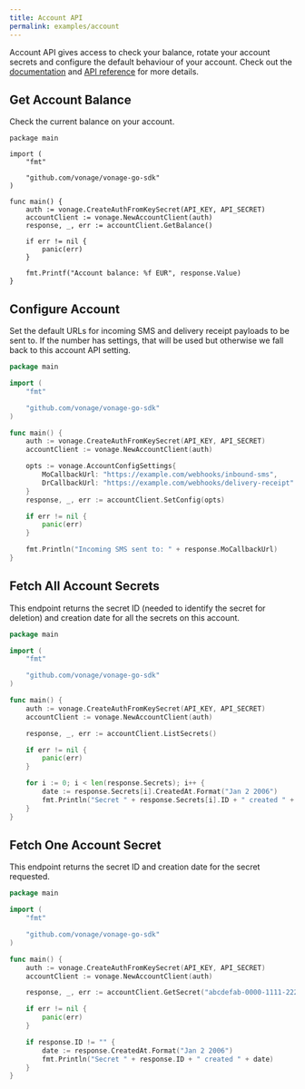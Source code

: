 ```yaml
---
title: Account API
permalink: examples/account
---
```


Account API gives access to check your balance, rotate your account secrets and configure the default behaviour of your account. Check out the [documentation](https://developer.nexmo.com/account/overview) and [API reference](https://developer.nexmo.com/api/account) for more details.

## Get Account Balance

Check the current balance on your account.

```golang
package main

import (
	"fmt"

	"github.com/vonage/vonage-go-sdk"
)

func main() {
    auth := vonage.CreateAuthFromKeySecret(API_KEY, API_SECRET)
	accountClient := vonage.NewAccountClient(auth)
	response, _, err := accountClient.GetBalance()

	if err != nil {
		panic(err)
	}

	fmt.Printf("Account balance: %f EUR", response.Value)
}
```

## Configure Account

Set the default URLs for incoming SMS and delivery receipt payloads to be sent to. If the number has settings, that will be used but otherwise we fall back to this account API setting.

```go
package main

import (
	"fmt"

	"github.com/vonage/vonage-go-sdk"
)

func main() {
    auth := vonage.CreateAuthFromKeySecret(API_KEY, API_SECRET)
	accountClient := vonage.NewAccountClient(auth)

    opts := vonage.AccountConfigSettings{
        MoCallbackUrl: "https://example.com/webhooks/inbound-sms",
        DrCallbackUrl: "https://example.com/webhooks/delivery-receipt"
    }
	response, _, err := accountClient.SetConfig(opts)

	if err != nil {
		panic(err)
	}

    fmt.Println("Incoming SMS sent to: " + response.MoCallbackUrl)
}
```

## Fetch All Account Secrets

This endpoint returns the secret ID (needed to identify the secret for deletion) and creation date for all the secrets on this account.

```go
package main

import (
	"fmt"

	"github.com/vonage/vonage-go-sdk"
)

func main() {
    auth := vonage.CreateAuthFromKeySecret(API_KEY, API_SECRET)
	accountClient := vonage.NewAccountClient(auth)

	response, _, err := accountClient.ListSecrets()

	if err != nil {
		panic(err)
	}

	for i := 0; i < len(response.Secrets); i++ {
		date := response.Secrets[i].CreatedAt.Format("Jan 2 2006")
		fmt.Println("Secret " + response.Secrets[i].ID + " created " + date)
	}
}
```

## Fetch One Account Secret

This endpoint returns the secret ID and creation date for the secret requested.

```go
package main

import (
	"fmt"

	"github.com/vonage/vonage-go-sdk"
)

func main() {
    auth := vonage.CreateAuthFromKeySecret(API_KEY, API_SECRET)
	accountClient := vonage.NewAccountClient(auth)

	response, _, err := accountClient.GetSecret("abcdefab-0000-1111-2222-0123456789ef")

	if err != nil {
		panic(err)
	}

	if response.ID != "" {
		date := response.CreatedAt.Format("Jan 2 2006")
		fmt.Println("Secret " + response.ID + " created " + date)
	}
}
```
